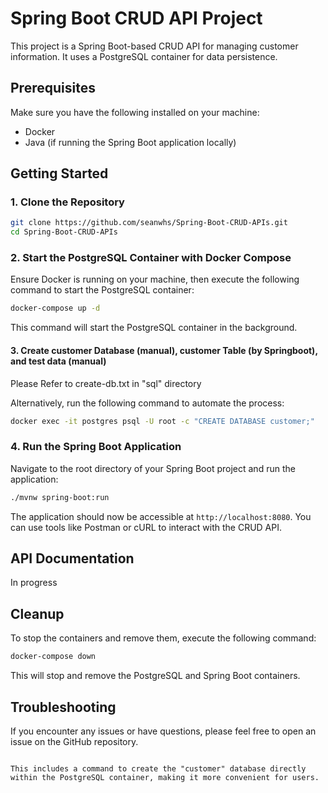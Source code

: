 
# Spring Boot CRUD API Project

This project is a Spring Boot-based CRUD API for managing customer information. It uses a PostgreSQL container for data persistence.

## Prerequisites

Make sure you have the following installed on your machine:

- Docker
- Java (if running the Spring Boot application locally)

## Getting Started

### 1. Clone the Repository

```bash
git clone https://github.com/seanwhs/Spring-Boot-CRUD-APIs.git
cd Spring-Boot-CRUD-APIs
```

### 2. Start the PostgreSQL Container with Docker Compose

Ensure Docker is running on your machine, then execute the following command to start the PostgreSQL container:

```bash
docker-compose up -d
```

This command will start the PostgreSQL container in the background.


#### 3. Create customer Database (manual), customer Table (by Springboot), and test data (manual)
Please Refer to create-db.txt in "sql" directory 


Alternatively, run the following command to automate the process:

```bash
docker exec -it postgres psql -U root -c "CREATE DATABASE customer;"
```

### 4. Run the Spring Boot Application

Navigate to the root directory of your Spring Boot project and run the application:

```bash
./mvnw spring-boot:run
```

The application should now be accessible at `http://localhost:8080`. You can use tools like Postman or cURL to interact with the CRUD API.

## API Documentation

In progress 

## Cleanup

To stop the containers and remove them, execute the following command:

```bash
docker-compose down
```

This will stop and remove the PostgreSQL and Spring Boot containers.

## Troubleshooting

If you encounter any issues or have questions, please feel free to open an issue on the GitHub repository.
```

This includes a command to create the "customer" database directly within the PostgreSQL container, making it more convenient for users.

